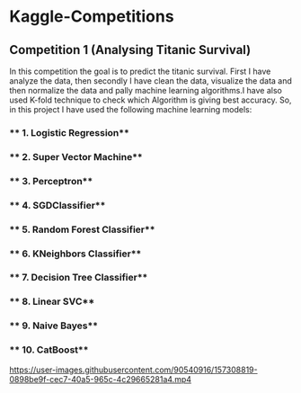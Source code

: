 # **Kaggle-Competitions**

## **Competition 1 (Analysing Titanic Survival)**
In this competition the goal is to predict the titanic survival. First I have analyze the data, then secondly I have clean the data, visualize the data and then normalize the 
data and pally machine learning algorithms.I have also used K-fold technique to check which Algorithm is giving best accuracy. So, in this project I have used the following machine learning models:
### ** 1. Logistic Regression**
### ** 2. Super Vector Machine**
### ** 3. Perceptron**
### ** 4. SGDClassifier**
### ** 5. Random Forest Classifier**
### ** 6. KNeighbors Classifier**
### ** 7. Decision Tree Classifier**
### ** 8. Linear SVC**
### ** 9. Naive Bayes**
### ** 10. CatBoost**
https://user-images.githubusercontent.com/90540916/157308819-0898be9f-cec7-40a5-965c-4c29665281a4.mp4


